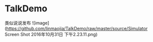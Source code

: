 # TalkDemo
类似说说发布
![image](https://github.com/linmaojia/TalkDemo/raw/master/source/Simulator Screen Shot 2016年10月31日 下午2.23.11.png) 
